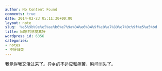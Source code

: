 ```yaml
---
author: No Content Found
comments: true
date: 2014-02-23 05:11:30+00:00
layout: note
slug: '%e5%9b%9e%e5%ae%b6%e7%9a%84%e6%84%9f%e8%a7%89%e7%9c%9f%e5%a5%bd'
title: 回家的感觉真好
wordpress_id: 6356
categories:
- notes
- 不好归类
---
```


我觉得我又活过来了。异乡的不适应和痛苦，瞬间消失了。
